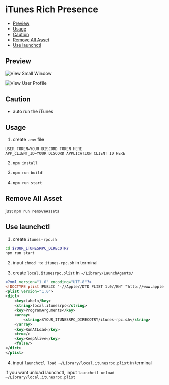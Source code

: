 # iTunes Rich Presence

- [Preview](#preview)
- [Usage](#usage)
- [Caution](#caution)
- [Remove All Asset](#remove-all-asset)
- [Use launchctl](#use-launchctl)

## Preview

![View Small Window](https://imgur.com/0ZCMf2k.png)

![View User Profile](https://imgur.com/35Ro6zw.png)

## Caution

- auto run the iTunes

## Usage

1. create `.env` file

```
USER_TOKEN=YOUR DISCORD TOKEN HERE
APP_CLIENT_ID=YOUR DISCORD APPLICATION CLIENT ID HERE
```

2. `npm install`

3. `npm run build`

4. `npm run start`

## Remove All Asset

just `npm run removeAssets`

## Use launchctl

1. create `itunes-rpc.sh`

```sh
cd $YOUR_ITUNESRPC_DIRECOTRY
npm run start
```

2. input `chmod +x itunes-rpc.sh` in terminal

3. create `local.itunesrpc.plist` in `~/Library/LaunchAgents/`

```xml
<?xml version="1.0" encoding="UTF-8"?>
<!DOCTYPE plist PUBLIC "-//Apple//DTD PLIST 1.0//EN" "http://www.apple.com/DTDs/PropertyList-1.0.dtd">
<plist version="1.0">
<dict>
    <key>Label</key>
    <string>local.itunesrpc</string>
    <key>ProgramArguments</key>
    <array>
        <string>$YOUR_ITUNESRPC_DIRECOTRY/itunes-rpc.sh</string>
    </array>
    <key>RunAtLoad</key>
    <true/>
    <key>KeepAlive</key>
    <false/>
</dict>
</plist>
```

4. input `launchctl load ~/Library/local.itunesrpc.plist` in terminal

if you want unload launchctl, input `launchctl unload ~/Library/local.itunesrpc.plist`
